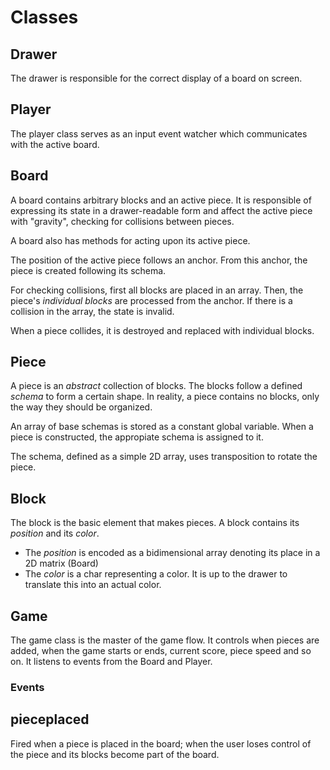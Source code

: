 # Classes
## Drawer
The drawer is responsible for the correct display of a board on screen.

## Player
The player class serves as an input event watcher which communicates with the active board.

## Board
A board contains arbitrary blocks and an active piece. It is responsible of expressing its state in a drawer-readable form and affect the active piece with "gravity", checking for collisions between pieces.

A board also has methods for acting upon its active piece.

The position of the active piece follows an anchor. From this anchor, the piece is created following its schema.

For checking collisions, first all blocks are placed in an array. Then, the piece's _individual blocks_ are processed from the anchor. If there is a collision in the array, the state is invalid.

When a piece collides, it is destroyed and replaced with individual blocks.

## Piece
A piece is an *abstract* collection of blocks. The blocks follow a defined *schema* to form a certain shape. In reality, a piece contains no blocks, only the way they should be organized.

An array of base schemas is stored as a constant global variable. When a piece is constructed, the appropiate schema is assigned to it.

The schema, defined as a simple 2D array, uses transposition to rotate the piece.

## Block
The block is the basic element that makes pieces. A block contains its *position* and its *color*.
- The *position* is encoded as a bidimensional array denoting its place in a 2D matrix (Board)
- The *color* is a char representing a color. It is up to the drawer to translate this into an actual color. 

## Game
The game class is the master of the game flow. It controls when pieces are added, when the game starts or ends, current score, piece speed and so on. It listens to events from the Board and Player.

### Events

## pieceplaced
Fired when a piece is placed in the board; when the user loses control of the piece and its blocks become part of the board.